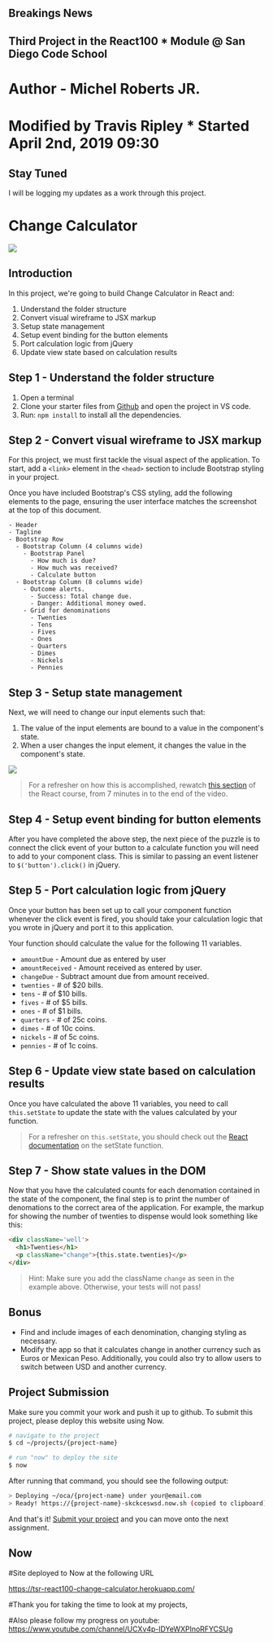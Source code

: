 ## Breakings News

## Third Project in the React100 * Module @ San Diego Code School

# Author - Michel Roberts JR.

# Modified by Travis Ripley * Started April 2nd, 2019 09:30


## Stay Tuned


I will be logging my updates as a work through this project.

# Change Calculator

![](https://i.imgur.com/Y5bWb6Z.png)

## Introduction
In this project, we're going to build Change Calculator in React and:

1. Understand the folder structure
2. Convert visual wireframe to JSX markup
3. Setup state management
4. Setup event binding for the button elements
5. Port calculation logic from jQuery
6. Update view state based on calculation results

## Step 1 - Understand the folder structure
1. Open a terminal
1. Clone your starter files from [Github](https://github.com/SanDiegoCodeSchool/react100-change-calculator) and open the project in VS code.
1. Run: `npm install` to install all the dependencies.

## Step 2 - Convert visual wireframe to JSX markup
For this project, we must first tackle the visual aspect of the application. To start, add a `<link>` element in the `<head>` section to include Bootstrap styling in your project.

Once you have included Bootstrap's CSS styling, add the following elements to the page, ensuring the user interface matches the screenshot at the top of this document.

```
- Header
- Tagline
- Bootstrap Row
  - Bootstrap Column (4 columns wide)
    - Bootstrap Panel
      - How much is due?
      - How much was received?
      - Calculate button
  - Bootstrap Column (8 columns wide)
    - Outcome alerts.
      - Success: Total change due.
      - Danger: Additional money owed.
    - Grid for denominations
      - Twenties
      - Tens
      - Fives
      - Ones
      - Quarters
      - Dimes
      - Nickels
      - Pennies
```

## Step 3 - Setup state management
Next, we will need to change our input elements such that:

1. The value of the input elements are bound to a value in the component's state.
2. When a user changes the input element, it changes the value in the component's state.

![](https://i.imgur.com/5JF6iLn.png)

> For a refresher on how this is accomplished, rewatch [this section](https://frontendmasters.com/courses/react/managing-state) of the React course, from 7 minutes in to the end of the video.

## Step 4 - Setup event binding for button elements
After you have completed the above step, the next piece of the puzzle is to connect the click event of your button to a calculate function you will need to add to your component class. This is similar to passing an event listener to `$('button').click()` in jQuery.

## Step 5 - Port calculation logic from jQuery
Once your button has been set up to call your component function whenever the click event is fired, you should take your calculation logic that you wrote in jQuery and port it to this application.

Your function should calculate the value for the following 11 variables.

- `amountDue` - Amount due as entered by user
- `amountReceived` - Amount received as entered by user.
- `changeDue` - Subtract amount due from amount received.
- `twenties` - # of $20 bills.
- `tens` - # of $10 bills.
- `fives` - # of $5 bills.
- `ones` - # of $1 bills.
- `quarters` - # of 25c coins.
- `dimes` - # of 10c coins.
- `nickels` - # of 5c coins.
- `pennies` - # of 1c coins.

## Step 6 - Update view state based on calculation results
Once you have calculated the above 11 variables, you need to call `this.setState` to update the state with the values calculated by your function.

> For a refresher on `this.setState`, you should check out the [React documentation](https://facebook.github.io/react/docs/react-component.html#setstate) on the setState function.

## Step 7 - Show state values in the DOM
Now that you have the calculated counts for each denomation contained in the state of the component, the final step is to print the number of denomations to the correct area of the application. For example, the markup for showing the number of twenties to dispense would look something like this:

```html
<div className='well'>
  <h1>Twenties</h1>
  <p className="change">{this.state.twenties}</p>
</div>
```

> Hint: Make sure you add the className `change` as seen in the example above. Otherwise, your tests will not pass!

## Bonus
- Find and include images of each denomination, changing styling as necessary.
- Modify the app so that it calculates change in another currency such as Euros or Mexican Peso. Additionally, you could also try to allow users to switch between USD and another currency.

## Project Submission

Make sure you commit your work and push it up to github.  To submit this project, please deploy this website using Now.

```bash
# navigate to the project
$ cd ~/projects/{project-name}

# run "now" to deploy the site
$ now
```

After running that command, you should see the following output:

```bash
> Deploying ~/oca/{project-name} under your@email.com
> Ready! https://{project-name}-skckceswsd.now.sh (copied to clipboard)
```

And that's it! [Submit your project](https://goo.gl/forms/wx8DLSus7s88lk043) and you can move onto the next assignment.

## Now

#Site deployed to Now at the following URL

https://tsr-react100-change-calculator.herokuapp.com/

#Thank you for taking the time to look at my projects,

#Also please follow my progress on youtube: 
https://www.youtube.com/channel/UCXv4p-lDYeWXPlnoRFYCSUg
